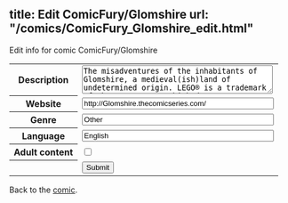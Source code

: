 title: Edit ComicFury/Glomshire
url: "/comics/ComicFury_Glomshire_edit.html"
---
Edit info for comic ComicFury/Glomshire

<form name="comic" action="http://gaepostmail.appspot.com/comic/" method="post">
<table class="comicinfo">
<tr>
<th>Description</th><td><textarea name="description" cols="40" rows="3">The misadventures of the inhabitants of Glomshire, a medieval(ish)land of undetermined origin. LEGO® is a trademark of the LEGO Group, which does not sponsor, authorize or endorse this comic (and we don't blame them!)</textarea></td>
</tr>
<tr>
<th>Website</th><td><input type="text" name="url" value="http://Glomshire.thecomicseries.com/" size="40"/></td>
</tr>
<tr>
<th>Genre</th><td><input type="text" name="genre" value="Other" size="40"/></td>
</tr>
<tr>
<th>Language</th><td><input type="text" name="language" value="English" size="40"/></td>
</tr>
<tr>
<th>Adult content</th><td><input type="checkbox" name="adult" value="adult" /></td>
</tr>
<tr>
<th></th><td>
<input type="hidden" name="comic" value="ComicFury_Glomshire" />
<input type="submit" name="submit" value="Submit" />
</td>
</tr>
</table>
</form>

Back to the [comic](ComicFury_Glomshire.html).
